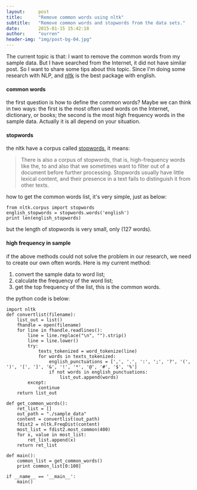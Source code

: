```yaml
---
layout:     post
title:      "Remove common words using nltk"
subtitle:   "Remove common words and stopwords from the data sets."
date:       2015-01-15 15:42:18
author:     "ourren"
header-img: "img/post-bg-04.jpg"
---
```



The current topic is that: I want to remove the common words from my sample data. But I have searched from the Internet, it did not have similar post. So I want to share some tips about this topic. Since I'm doing some research with NLP, and [nltk](http://www.nltk.org/) is the best package with english.
<!-- more -->

#### common words

the first question is how to define the common words? Maybe we can think in two ways: the first is the most often used words on the Internet, dictionary, or books; the second is the most high frequency words in the sample data. Actually it is all depend on your situation.

#### stopwords

the nltk have a corpus called [stopwords](http://www.nltk.org/book/ch02.html), it means: 
>There is also a corpus of stopwords, that is, high-frequency words like the, to and also that we sometimes want to filter out of a document before further processing. Stopwords usually have little lexical content, and their presence in a text fails to distinguish it from other texts.

how to get the common words list, it's very simple, just as below:

	from nltk.corpus import stopwords	
	english_stopwords = stopwords.words('english')
	print len(english_stopwords)

but the length of stopwords is very small, only (127 words).

#### high frequency in sample

if the above methods could not solve the problem in our research, we need to create our own often words. Here is my current method:

1. convert the sample data to word list;
2. calculate the frequency of the word list;
3. get the top frequency of the list, this is the common words.

the python code is below:

	import nltk
	def convertlist(filename):
	    list_out = list()
	    fhandle = open(filename)
	    for line in fhandle.readlines():
	        line = line.replace("\n", "").strip()
	        line = line.lower()
	        try:
	            texts_tokenized = word_tokenize(line)
	            for words in texts_tokenized:
	                english_punctuations = [',', '.', ':', ';', '?', '(', ')', '[', ']', '&', '!', '*', '@', '#', '$', '%']
	                if not words in english_punctuations:
	                    list_out.append(words)
	        except:
	            continue
	    return list_out
    
	def get_common_words():
	    ret_list = []
	    out_path = "./sample_data"
	    content = convertlist(out_path)
	    fdist2 = nltk.FreqDist(content)
	    most_list = fdist2.most_common(400)
	    for x, value in most_list:
	        ret_list.append(x)
	    return ret_list
	    
	def main():
    	common_list = get_common_words()
    	print common_list[0:100]

	if __name__ == '__main__':
   		main()

	

